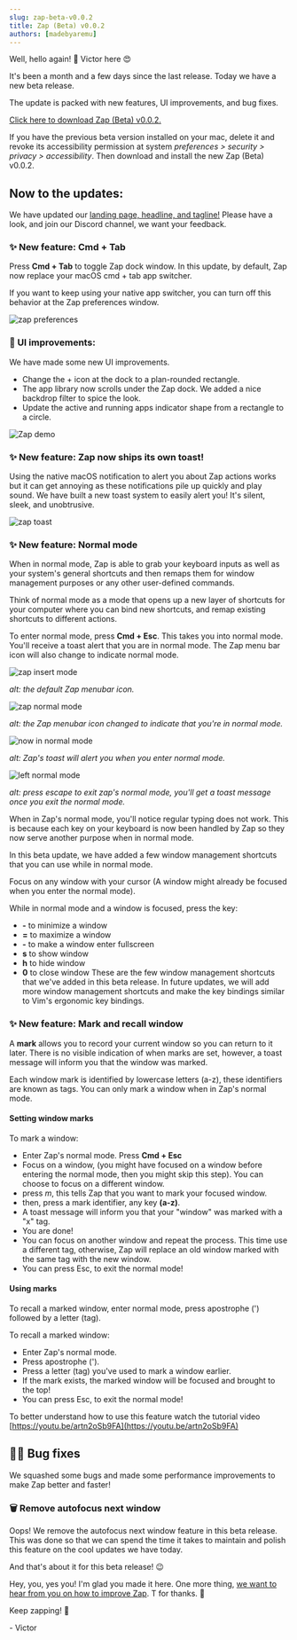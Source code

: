 ```yaml
---
slug: zap-beta-v0.0.2
title: Zap (Beta) v0.0.2
authors: [madebyaremu]
---
```


Well, hello again! 👋 Victor here 😍

It's been a month and a few days since the last release. Today we have a new beta release.

The update is packed with new features, UI improvements, and bug fixes.

[Click here to download Zap (Beta) v0.0.2.](https://victoraremu.gumroad.com/l/zap)

If you have the previous beta version installed on your mac, delete it and revoke its accessibility permission at system _preferences > security > privacy > accessibility_. Then download and install the new Zap (Beta) v0.0.2.

## Now to the updates:

We have updated our [landing page, headline, and tagline!](https://usezap.sh/) Please have a look, and join our Discord channel, we want your feedback.

### ✨ New feature: Cmd + Tab

Press **Cmd + Tab** to toggle Zap dock window. In this update, by default, Zap now replace your macOS cmd + tab app switcher.

If you want to keep using your native app switcher, you can turn off this behavior at the Zap preferences window.

![zap preferences](https://public-files.gumroad.com/pui79ql5ox95hm411bluq3pmu7np)

### 💅 UI improvements:

We have made some new UI improvements.

- Change the + icon at the dock to a plan-rounded rectangle.
- The app library now scrolls under the Zap dock. We added a nice backdrop filter to spice the look.
- Update the active and running apps indicator shape from a rectangle to a circle.

![Zap demo](https://public-files.gumroad.com/xlutab8vx8nvmpqgb8muo3yxm2no)

### ✨ New feature: Zap now ships its own toast!

Using the native macOS notification to alert you about Zap actions works but it can get annoying as these notifications pile up quickly and play sound. We have built a new toast system to easily alert you! It's silent, sleek, and unobtrusive.

![zap toast](https://public-files.gumroad.com/yltwyp9k0ajt7ac69t26spw3k2lw)

### ✨ New feature: Normal mode

When in normal mode, Zap is able to grab your keyboard inputs as well as your system's general shortcuts and then remaps them for window management purposes or any other user-defined commands.

Think of normal mode as a mode that opens up a new layer of shortcuts for your computer where you can bind new shortcuts, and remap existing shortcuts to different actions.

To enter normal mode, press **Cmd + Esc**. This takes you into normal mode. You'll receive a toast alert that you are in normal mode. The Zap menu bar icon will also change to indicate normal mode.

![zap insert mode](https://public-files.gumroad.com/iufrvfhwghfux1x82s5rhsodcmi1)

_alt: the default Zap menubar icon._

![zap normal mode](https://public-files.gumroad.com/vr570kb11s1yc46shkyvc7536axw)

_alt: the Zap menubar icon changed to indicate that you're in normal mode._

![now in normal mode](https://public-files.gumroad.com/mx99ho4wf7n80nr50c7fsg4ygfe5)

_alt: Zap's toast will alert you when you enter normal mode._

![left normal mode](https://public-files.gumroad.com/c11f8ib5ozgc9gj4vwat8bo2thnt)

_alt: press escape to exit zap's normal mode, you'll get a toast message once you exit the normal mode._

When in Zap's normal mode, you'll notice regular typing does not work. This is because each key on your keyboard is now been handled by Zap so they now serve another purpose when in normal mode.

In this beta update, we have added a few window management shortcuts that you can use while in normal mode.

Focus on any window with your cursor (A window might already be focused when you enter the normal mode).

While in normal mode and a window is focused, press the key:

- **-** to minimize a window
- **=** to maximize a window
- **-** to make a window enter fullscreen
- **s** to show window
- **h** to hide window
- **0** to close window
  These are the few window management shortcuts that we've added in this beta release. In future updates, we will add more window management shortcuts and make the key bindings similar to Vim's ergonomic key bindings.

### ✨ New feature: Mark and recall window

A **mark** allows you to record your current window so you can return to it later. There is no visible indication of when marks are set, however, a toast message will inform you that the window was marked.

Each window mark is identified by lowercase letters (a-z), these identifiers are known as tags. You can only mark a window when in Zap's normal mode.

#### Setting window marks

To mark a window:

- Enter Zap's normal mode. Press **Cmd + Esc**
- Focus on a window, (you might have focused on a window before entering the normal mode, then you might skip this step). You can choose to focus on a different window.
- press _m_, this tells Zap that you want to mark your focused window.
- then, press a mark identifier, any key **(a-z)**.
- A toast message will inform you that your "window" was marked with a "x" tag.
- You are done!
- You can focus on another window and repeat the process. This time use a different tag, otherwise, Zap will replace an old window marked with the same tag with the new window.
- You can press Esc, to exit the normal mode!

#### Using marks

To recall a marked window, enter normal mode, press apostrophe (') followed by a letter (tag).

To recall a marked window:

- Enter Zap's normal mode.
- Press apostrophe (').
- Press a letter (tag) you've used to mark a window earlier.
- If the mark exists, the marked window will be focused and brought to the top!
- You can press Esc, to exit the normal mode!

To better understand how to use this feature watch the tutorial video [https://youtu.be/artn2oSb9FA](https://youtu.be/artn2oSb9FA)

## 🥾🐞 Bug fixes

We squashed some bugs and made some performance improvements to make Zap better and faster!

### 🗑 Remove autofocus next window

Oops! We remove the autofocus next window feature in this beta release. This was done so that we can spend the time it takes to maintain and polish this feature on the cool updates we have today.

And that's about it for this beta release! 😉

Hey, you, yes you! I'm glad you made it here. One more thing, [we want to hear from you on how to improve Zap](https://discord.gg/ywXtvqtb). T for thanks. 🤝

Keep zapping! 🔫

_-_ Victor
